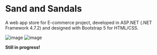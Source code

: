 # Sand and Sandals
A web app store for E-commerce project, developed in ASP.NET (.NET Framework 4.7.2) and designed with Bootstrap 5 for HTML/CSS.

![image](https://user-images.githubusercontent.com/77100372/200971181-cd543548-68d3-4193-881d-b2467958671c.png)
![image](https://user-images.githubusercontent.com/77100372/200971120-4e657e26-72cc-46d4-8e40-0811e32aa101.png)

**Still in progress!**
